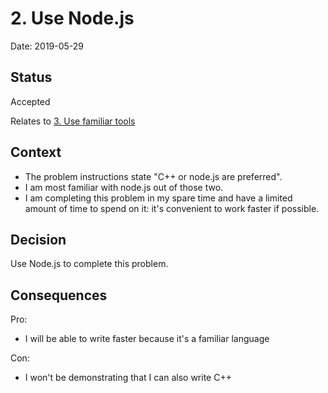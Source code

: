 # 2. Use Node.js

Date: 2019-05-29

## Status

Accepted

Relates to [3. Use familiar tools](0003-use-familiar-tools.md)

## Context

 - The problem instructions state "C++ or node.js are preferred".
 - I am most familiar with node.js out of those two.
 - I am completing this problem in my spare time and have a limited amount of
   time to spend on it: it's convenient to work faster if possible.

## Decision

Use Node.js to complete this problem.

## Consequences

Pro: 
 - I will be able to write faster because it's a familiar language

Con:
 - I won't be demonstrating that I can also write C++
